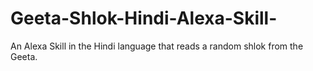 # Geeta-Shlok-Hindi-Alexa-Skill-
An Alexa Skill in the Hindi language that reads a random shlok from the Geeta.
